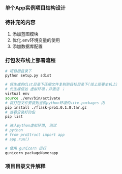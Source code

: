 ### 单个App实例项目结构设计

### 待补充的内容
1. 添加蓝图模块
2. 优化.env环境变量的使用
3. 添加数据库配置

### 打包发布线上部署流程
```bash
# 项目根目录下
python setup.py sdist

# 将生成的dist目录下压缩文件复制到目标目录下(线上部署主机上)
# 先生成信达 虚拟环境；并激活 ；
virtual env
source ./env/bin/activate
# 将打包文件安装到当前python环境的site-packages 内
pip install ./flask-pro1.0.1.0.tar.gz
# 查看安装好的包
pip list

# 进入python虚拟环境, 测试
# python
# from proStruct import app
# app.run()

# 使用 gunicorn 运行
gunicorn packageName:app 
```
### 项目目录文件解释